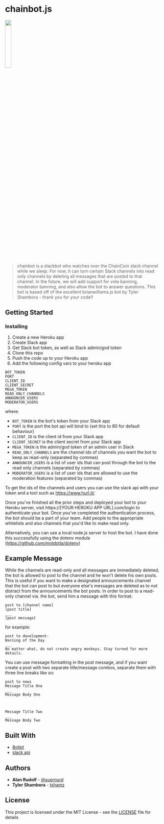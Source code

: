 # chainbot.js

<p align="left">
  <img width="20%" src="https://toaster.chaincoin.org/img/icons/chainbot/ChainBot.png" />
</p>

>chainbot is a slackbot who watches over the ChainCoin slack channel while we sleep. For now, it can turn certain Slack channels into read only channels by deleting all messages that are posted to that channel. In the future, we will add support for vote banning, moderator banning, and also allow the bot to answer questions. This bot is based off of the excellent brianwilliams.js bot by Tyler Shambora - thank you for your code!!

## Getting Started

### Installing

1. Create a new Heroku app
2. Create Slack app
3. Get Slack bot token, as well as Slack admin/god token
4. Clone this repo
5. Push the code up to your Heroku app
6. Add the following config vars to your heroku app

```
BOT_TOKEN
PORT
CLIENT_ID
CLIENT_SECRET
MEGA_TOKEN
READ_ONLY_CHANNELS
ANNOUNCER_USERS
MODERATOR_USERS
```

where:
- `BOT_TOKEN` is the bot's token from your Slack app
- `PORT` is the port the bot api will bind to (set this to 80 for default behaviour)
- `CLIENT_ID` is the client id from your Slack app
- `CLIENT_SECRET` is the client secret from your Slack app
- `MEGA_TOKEN` is the admin/god token of an admin user in Slack
- `READ_ONLY_CHANNELS` are the channel ids of channels you want the bot to keep as read-only (separated by commas)
- `ANNOUNCER_USERS` is a list of user ids that can post through the bot to the read only channels (separated by commas)
- `MODERATOR_USERS` is a list of user ids that are allowed to use the moderation features (separated by commas)

To get the ids of the channels and users you can use the slack api with your token and a tool such as https://www.hurl.it/

Once you've finished all the prior steps and deployed your bot to your Heroku server, visit https://[YOUR HEROKU APP URL].com/login to authenticate your bot. Once you've completed the authentication process, the bot should be a part of your team. Add people to the appropriate whitelists and also channels that you'd like to make read only.

Alternatively, you can use a local node.js server to host the bot. I have done this successfully using the dotenv module (https://github.com/motdotla/dotenv)

## Example Message

While the channels are read-only and all messages are immediately deleted, the bot is allowed to post to the channel and he won't delete his own posts. This is useful if you want to make a designated announcements channel that the bot can post to but everyone else's messages are deleted as to not distract from the announcements the bot posts. In order to post to a read-only channel via. the bot, send him a message with this format:

```
post to [channel name]
[post title]
___
[post message]
```

for example:

```
post to development-
Warning of the Day
___
No matter what, do not create angry monkeys. Stay turned for more details.
```

You can use message formatting in the post message, and if you want create a post with two separate title/message combos, separate them with three line breaks like so:

```
post to news
Message Title One
___
Message Body One



Message Title Two
___
Message Body Two
```

## Built With

* [Botkit](https://github.com/howdyai/botkit)
* [slack api](https://api.slack.com/)

## Authors

* **Alan Rudolf** - [@suprnurd](https://github.com/alanrudolf)
* **Tyler Shambora** - [tshamz](https://github.com/tshamz)

## License

This project is licensed under the MIT License - see the [LICENSE](LICENSE) file for details
